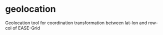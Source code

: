 # geolocation
Geolocation tool for coordination transformation between lat-lon and row-col of EASE-Grid
